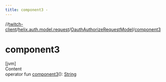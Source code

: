 ```yaml
---
title: component3 -
---
```

//[twitch-client](../../index.md)/[helix.auth.model.request](../index.md)/[OauthAuthorizeRequestModel](index.md)/[component3](component3.md)



# component3  
[jvm]  
Content  
operator fun [component3](component3.md)(): [String](https://kotlinlang.org/api/latest/jvm/stdlib/kotlin/-string/index.html)  



